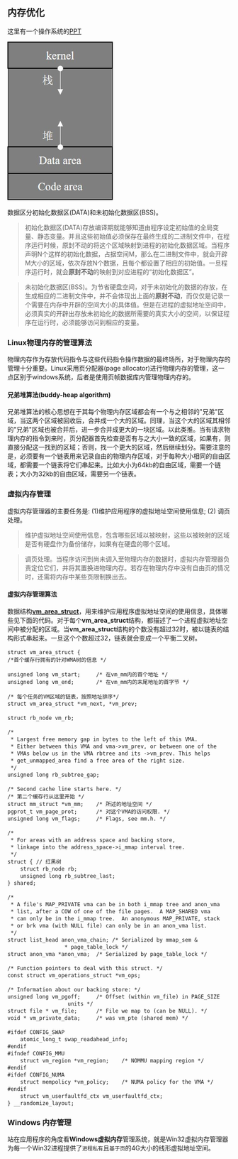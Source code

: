 ## 内存优化

这里有一个操作系统的[PPT](http://home.deib.polimi.it/fornacia/lib/exe/fetch.php?media=teaching:aos:2016:aos201617_multiprocess_programming_updated20161223.pdf)

![](https://github.com/WalkingNL/Pics/blob/master/memory01.jpg)

数据区分初始化数据区(DATA)和未初始化数据区(BSS)。
> 初始化数据区(DATA)存放编译期就能够知道由程序设定初始值的全局变量、静态变量。并且这些初始值必须保存在最终生成的二进制文件中，在程序运行时候，原封不动的将这个区域映射到进程的初始化数据区域。当程序声明N个这样的初始化数据，占据空间M，那么在二进制文件中，就会开辟M大小的区域，依次存放N个数据，且每个都设置了相应的初始值。一旦程序运行时，就会**原封不动**的映射到对应进程的“初始化数据区”。

> 未初始化数据区(BSS)。为节省硬盘空间，对于未初始化的数据的存放，在生成相应的二进制文件中，并不会体现出上面的**原封不动**，而仅仅是记录一个需要在内存中开辟的空间大小的具体值。但是在进程的虚拟地址空间中，必须真实的开辟出存放未初始化的数据所需要的真实大小的空间，以保证程序在运行时，必须能够访问到相应的变量。

### Linux物理内存的管理算法
物理内存作为存放代码指令与这些代码指令操作数据的最终场所，对于物理内存的管理十分重要。Linux采用页分配器(page allocator)进行物理内存的管理，这一点区别于windows系统，后者是使用页帧数据库内管理物理内存的。

#### 兄弟堆算法(buddy-heap algorithm)
兄弟堆算法的核心思想在于其每个物理内存区域都会有一个与之相邻的"兄弟"区域，当这两个区域被回收后，合并成一个大的区域。同理，当这个大的区域其相邻的"兄弟"区域也被合并后，进一步合并成更大的一块区域。以此类推。当有请求物理内存的指令到来时，页分配器首先检查是否有与之大小一致的区域，如果有，则直接分配这一找到的区域；否则，找一个更大的区域，然后继续划分。需要注意的是，必须要有一个链表用来记录自由的物理内存区域，对于每种大小相同的自由区域，都需要一个链表将它们串起来。比如大小为64kb的自由区域，需要一个链表；大小为32kb的自由区域，需要另一个链表。

### 虚拟内存管理
虚拟内存管理器的主要任务是: (1)维护应用程序的虚拟地址空间使用信息; (2) 调页处理。
> 维护虚拟地址空间使用信息，包含哪些区域以被映射，这些以被映射的区域是否有硬盘作为备份储存，如果有在硬盘的哪个区域。

> 调页处理。当程序访问到尚未调入至物理内存的数据时，虚拟内存管理器负责定位它们，并将其置换进物理内存。若存在物理内存中没有自由页的情况时，还需将内存中某些页限制换出去。

#### 虚拟内存管理算法
数据结构[**vm_area_struct**](https://elixir.bootlin.com/linux/latest/source/include/linux/mm_types.h)，用来维护应用程序虚拟地址空间的使用信息，具体哪些见下面的代码。对于每个**vm_area_struct**结构，都描述了一个进程虚拟地址空间中被分配的区域。当**vm_area_struct**结构的个数没有超过32时，被以链表的结构形式串起来。一旦这个个数超过32，链表就会变成一个平衡二叉树。

    struct vm_area_struct {
    /*首个缓存行拥有的针对WMA树的信息 */

	unsigned long vm_start;		/* 在vm_mm内的首个地址 */
	unsigned long vm_end;		/* 在vm_mm内的末尾地址的首字节 */

    /* 每个任务的VM区域的链表，按照地址排序*/
	struct vm_area_struct *vm_next, *vm_prev;

	struct rb_node vm_rb;

	/*
	 * Largest free memory gap in bytes to the left of this VMA.
	 * Either between this VMA and vma->vm_prev, or between one of the
	 * VMAs below us in the VMA rbtree and its ->vm_prev. This helps
	 * get_unmapped_area find a free area of the right size.
	 */
	unsigned long rb_subtree_gap;

	/* Second cache line starts here. */
    /* 第二个缓存行从这里开始 */
	struct mm_struct *vm_mm;	/* 所述的地址空间 */
	pgprot_t vm_page_prot;		/* 对这个VMA的访问权限. */
	unsigned long vm_flags;		/* Flags, see mm.h. */

	/*
	 * For areas with an address space and backing store,
	 * linkage into the address_space->i_mmap interval tree.
	 */
	struct { // 红黑树
		struct rb_node rb; 
		unsigned long rb_subtree_last;
	} shared;

	/*
	 * A file's MAP_PRIVATE vma can be in both i_mmap tree and anon_vma
	 * list, after a COW of one of the file pages.	A MAP_SHARED vma
	 * can only be in the i_mmap tree.  An anonymous MAP_PRIVATE, stack
	 * or brk vma (with NULL file) can only be in an anon_vma list.
	 */
	struct list_head anon_vma_chain; /* Serialized by mmap_sem &
					  * page_table_lock */
	struct anon_vma *anon_vma;	/* Serialized by page_table_lock */

	/* Function pointers to deal with this struct. */
	const struct vm_operations_struct *vm_ops;

	/* Information about our backing store: */
	unsigned long vm_pgoff;		/* Offset (within vm_file) in PAGE_SIZE
					   units */
	struct file * vm_file;		/* File we map to (can be NULL). */
	void * vm_private_data;		/* was vm_pte (shared mem) */

    #ifdef CONFIG_SWAP
        atomic_long_t swap_readahead_info;
    #endif
    #ifndef CONFIG_MMU
        struct vm_region *vm_region;	/* NOMMU mapping region */
    #endif
    #ifdef CONFIG_NUMA
        struct mempolicy *vm_policy;	/* NUMA policy for the VMA */
    #endif
        struct vm_userfaultfd_ctx vm_userfaultfd_ctx;
    } __randomize_layout;


### Windows 内存管理
站在应用程序的角度看**Windows虚拟内存**管理系统，就是Win32虚拟内存管理器为每一个Win32进程提供了`进程私有`且`基于页`的4G大小的线形虚拟地址空间。




